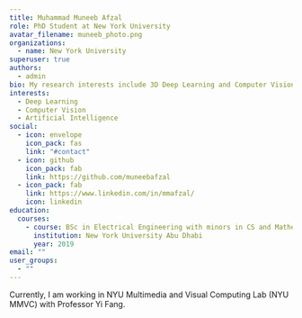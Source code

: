 ```yaml
---
title: Muhammad Muneeb Afzal
role: PhD Student at New York University
avatar_filename: muneeb_photo.png
organizations:
  - name: New York University
superuser: true
authors:
  - admin
bio: My research interests include 3D Deep Learning and Computer Vision
interests:
  - Deep Learning
  - Computer Vision
  - Artificial Intelligence
social:
  - icon: envelope
    icon_pack: fas
    link: "#contact"
  - icon: github
    icon_pack: fab
    link: https://github.com/muneebafzal
  - icon_pack: fab
    link: https://www.linkedin.com/in/mmafzal/
    icon: linkedin
education:
  courses:
    - course: BSc in Electrical Engineering with minors in CS and Mathematics
      institution: New York University Abu Dhabi
      year: 2019
email: ""
user_groups:
  - ""
---
```

Currently, I am working in NYU Multimedia and Visual Computing Lab (NYU MMVC) with Professor Yi Fang.